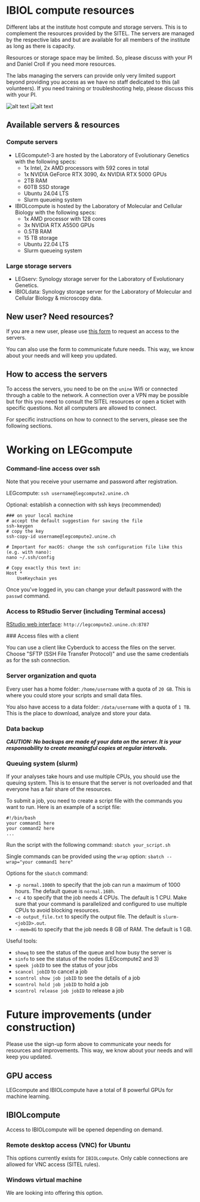 # IBIOL compute resources

Different labs at the institute host compute and storage servers. This is to complement the resources provided by the SITEL. The servers are managed by the respective labs and but are available for all members of the institute as long as there is capacity. 

Resources or storage space may be limited. So, please discuss with your PI and Daniel Croll if you need more resources.

The labs managing the servers can provide only very limited support beyond providing you access as we have no staff dedicated to this (all volunteers). If you need training or troubleshooting help, please discuss this with your PI.

![alt text](https://github.com/crolllab/IBIOL-compute-resources/blob/main/image.jpeg?raw=true)
 <img src="https://github.com/crolllab/IBIOL-compute-resources/blob/main/image.jpeg?raw=true" alt="alt text" width="whatever" height="whatever">

## Available servers & resources

### Compute servers
- LEGcompute1-3 are hosted by the Laboratory of Evolutionary Genetics with the following specs: 
  - 1x Intel, 2x AMD processors with 592 cores in total
  - 1x NVIDIA GeForce RTX 3090, 4x NVIDIA RTX 5000 GPUs
  - 2TB RAM
  - 60TB SSD storage 
  - Ubuntu 24.04 LTS
  - Slurm queueing system
- IBIOLcompute is hosted by the Laboratory of Molecular and Cellular Biology with the following specs:
  - 1x AMD processor with 128 cores
  - 3x NVIDIA RTX A5500 GPUs
  - 0.5TB RAM
  - 15 TB storage
  - Ubuntu 22.04 LTS
  - Slurm queueing system

### Large storage servers
- LEGserv: Synology storage server for the Laboratory of Evolutionary Genetics. 
- IBIOLdata: Synology storage server for the Laboratory of Molecular and Cellular Biology & microscopy data.

## New user? Need resources?

If you are a new user, please use [this form](https://forms.gle/JwfPj5VRLhjTFNf57) to request an access to the servers. 

You can also use the form to communicate future needs. This way, we know about your needs and will keep you updated.

## How to access the servers

To access the servers, you need to be on the `unine` Wifi or connected through a cable to the network. A connection over a VPN may be possible but for this you need to consult the SITEL resources or open a ticket with specific questions. Not all computers are allowed to connect.

For specific instructions on how to connect to the servers, please see the following sections.

# Working on LEGcompute

### Command-line access over ssh

Note that you receive your username and password after registration.

LEGcompute: `ssh username@legcompute2.unine.ch`

Optional: establish a connection with ssh keys (recommended)

```
### on your local machine
# accept the default suggestion for saving the file
ssh-keygen 
# copy the key
ssh-copy-id username@legcompute2.unine.ch

# Important for macOS: change the ssh configuration file like this (e.g. with nano):
nano ~/.ssh/config

# Copy exactly this text in:
Host *
    UseKeychain yes
```

Once you've logged in, you can change your default password with the `passwd` command.

### Access to RStudio Server (including Terminal access)

[RStudio web interface](http://legcompute2.unine.ch:8787): `http://legcompute2.unine.ch:8787`

### Access files with a client

You can use a client like Cyberduck to access the files on the server. Choose "SFTP (SSH File Transfer Protocol)" and use the same credentials as for the ssh connection.

### Server organization and quota

Every user has a home folder: `/home/username` with a quota of `20 GB`. This is where you could store your scripts and small data files.

You also have access to a data folder: `/data/username` with a quota of `1 TB`. This is the place to download, analyze and store your data.


### Data backup

***CAUTION: No backups are made of your data on the server. It is your responsability to create meaningful copies at regular intervals.***


### Queuing system (slurm)

If your analyses take hours and use multiple CPUs, you should use the queuing system. This is to ensure that the server is not overloaded and that everyone has a fair share of the resources.

To submit a job, you need to create a script file with the commands you want to run. Here is an example of a script file:

```
#!/bin/bash
your command1 here
your command2 here
...
```

Run the script with the following command: `sbatch your_script.sh`

Single commands can be provided using the `wrap` option: `sbatch --wrap="your command1 here"`

Options for the `sbatch` command:
- `-p normal.1000h` to specify that the job can run a maximum of 1000 hours. The default queue is `normal.168h`.
- `-c 4` to specify that the job needs 4 CPUs. The default is 1 CPU. Make sure that your command is parallelized and configured to use multiple CPUs to avoid blocking resources.
- `-o output_file.txt` to specify the output file. The default is `slurm-<jobID>.out`.
- `--mem=8G` to specify that the job needs 8 GB of RAM. The default is 1 GB.

Useful tools:
- `showq` to see the status of the queue and how busy the server is
- `sinfo` to see the status of the nodes (LEGcompute2 and 3)
- `speek jobID` to see the status of your jobs
- `scancel jobID` to cancel a job
- `scontrol show job jobID` to see the details of a job
- `scontrol hold job jobID` to hold a job
- `scontrol release job jobID` to release a job


# Future improvements (under construction)

Please use the sign-up form above to communicate your needs for resources and improvements. This way, we know about your needs and will keep you updated.

## GPU access

LEGcompute and IBIOLcompute have a total of 8 powerful GPUs for machine learning.

## IBIOLcompute

Access to IBIOLcompute will be opened depending on demand.

### Remote desktop access (VNC) for Ubuntu

This options currently exists for `IBIOLcompute`. Only cable connections are allowed for VNC access (SITEL rules).

### Windows virtual machine

We are looking into offering this option. 
